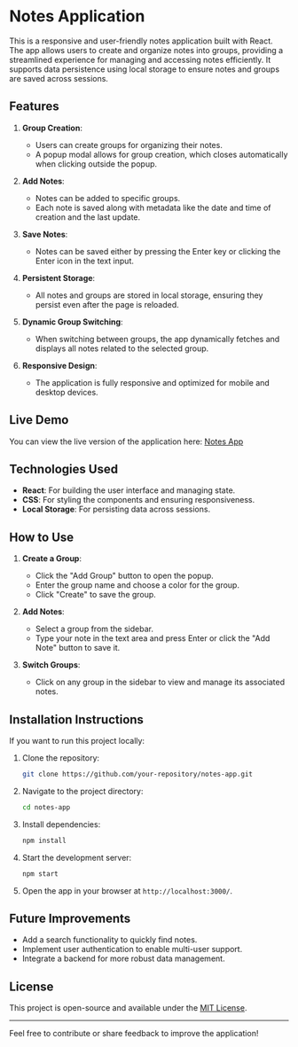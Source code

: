 # Notes Application

This is a responsive and user-friendly notes application built with React. The app allows users to create and organize notes into groups, providing a streamlined experience for managing and accessing notes efficiently. It supports data persistence using local storage to ensure notes and groups are saved across sessions.

## Features

1. **Group Creation**:
   - Users can create groups for organizing their notes.
   - A popup modal allows for group creation, which closes automatically when clicking outside the popup.

2. **Add Notes**:
   - Notes can be added to specific groups.
   - Each note is saved along with metadata like the date and time of creation and the last update.

3. **Save Notes**:
   - Notes can be saved either by pressing the Enter key or clicking the Enter icon in the text input.

4. **Persistent Storage**:
   - All notes and groups are stored in local storage, ensuring they persist even after the page is reloaded.

5. **Dynamic Group Switching**:
   - When switching between groups, the app dynamically fetches and displays all notes related to the selected group.

6. **Responsive Design**:
   - The application is fully responsive and optimized for mobile and desktop devices.

## Live Demo

You can view the live version of the application here: [Notes App](https://chimerical-puppy-9cefea.netlify.app/)

## Technologies Used

- **React**: For building the user interface and managing state.
- **CSS**: For styling the components and ensuring responsiveness.
- **Local Storage**: For persisting data across sessions.

## How to Use

1. **Create a Group**:
   - Click the "Add Group" button to open the popup.
   - Enter the group name and choose a color for the group.
   - Click "Create" to save the group.

2. **Add Notes**:
   - Select a group from the sidebar.
   - Type your note in the text area and press Enter or click the "Add Note" button to save it.

3. **Switch Groups**:
   - Click on any group in the sidebar to view and manage its associated notes.

## Installation Instructions

If you want to run this project locally:

1. Clone the repository:
   ```bash
   git clone https://github.com/your-repository/notes-app.git
   ```

2. Navigate to the project directory:
   ```bash
   cd notes-app
   ```

3. Install dependencies:
   ```bash
   npm install
   ```

4. Start the development server:
   ```bash
   npm start
   ```

5. Open the app in your browser at `http://localhost:3000/`.

## Future Improvements

- Add a search functionality to quickly find notes.
- Implement user authentication to enable multi-user support.
- Integrate a backend for more robust data management.

## License

This project is open-source and available under the [MIT License](LICENSE).

---

Feel free to contribute or share feedback to improve the application!
